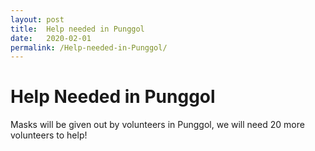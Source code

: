 ```yaml
---
layout: post
title:  Help needed in Punggol
date:   2020-02-01
permalink: /Help-needed-in-Punggol/
---
```


# Help Needed in Punggol
Masks will be given out by volunteers in Punggol, we will need 20 more volunteers to help!

